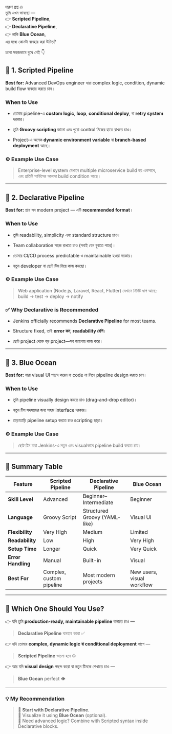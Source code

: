 দারুণ প্রশ্ন 🔥  
তুমি এখন ভাবছো —  
👉 **Scripted Pipeline**,  
👉 **Declarative Pipeline**,  
👉 নাকি **Blue Ocean**,  
এর মধ্যে কোনটা ব্যবহার করা উচিত?

চলো সহজভাবে বুঝে নেই 👇

## 🧩 **1. Scripted Pipeline**

**Best for:** Advanced DevOps engineer যারা complex logic, condition, dynamic build flow ব্যবহার করতে চান।

### **When to Use**

- তোমার pipeline-এ **custom logic**, **loop**, **conditional deploy**, বা **retry system** দরকার।
    
- তুমি **Groovy scripting** জানো এবং পুরো control নিজের হাতে রাখতে চাও।
    
- Project-এ অনেক **dynamic environment variable** বা **branch-based deployment** আছে।
    

### ⚙️ **Example Use Case**

> Enterprise-level system যেখানে multiple microservice build হয় একসাথে,  
> এবং প্রতিটি সার্ভিসের আলাদা build condition আছে।

---

## 🧱 **2. Declarative Pipeline**

**Best for:** প্রায় সব modern project — এটি **recommended format**।

### **When to Use**

- তুমি readability, simplicity এবং standard structure চাও।
    
- Team collaboration সহজ রাখতে চাও (সবাই যেন বুঝতে পারে)।
    
- তোমার CI/CD process predictable ও maintainable হওয়া দরকার।
    
- নতুন developer বা ছোট টিম নিয়ে কাজ করছো।
    

### ⚙️ **Example Use Case**

> Web application (Node.js, Laravel, React, Flutter) যেখানে নির্দিষ্ট ধাপ আছে:  
> build → test → deploy → notify

### ✅ **Why Declarative is Recommended**

- Jenkins officially recommends **Declarative Pipeline** for most teams.
    
- Structure fixed, তাই **error কম**, **readability বেশি**।
    
- ছোট project থেকে বড় project—সব জায়গায় কাজ করে।
    

---

## 🎨 **3. Blue Ocean**

**Best for:** যারা visual UI পছন্দ করেন বা code না লিখে pipeline design করতে চান।

### **When to Use**

- তুমি pipeline visually design করতে চাও (drag-and-drop editor)।
    
- নতুন টিম সদস্যদের জন্য সহজ interface দরকার।
    
- তাড়াতাড়ি pipeline setup করতে চাও scripting ছাড়া।
    

### ⚙️ **Example Use Case**

> ছোট টিম যারা Jenkins-এ নতুন এবং visualভাবে pipeline build করতে চায়।

---

## 🧠 **Summary Table**

|Feature|Scripted Pipeline|Declarative Pipeline|Blue Ocean|
|---|---|---|---|
|**Skill Level**|Advanced|Beginner–Intermediate|Beginner|
|**Language**|Groovy Script|Structured Groovy (YAML-like)|Visual UI|
|**Flexibility**|Very High|Medium|Limited|
|**Readability**|Low|High|Very High|
|**Setup Time**|Longer|Quick|Very Quick|
|**Error Handling**|Manual|Built-in|Visual|
|**Best For**|Complex, custom pipeline|Most modern projects|New users, visual workflow|

---

## 🚀 **Which One Should You Use?**

👉 যদি তুমি **production-ready, maintainable pipeline** বানাতে চাও —

> **Declarative Pipeline** ব্যবহার করো ✅

👉 যদি তোমার **complex, dynamic logic বা conditional deployment** লাগে —

> **Scripted Pipeline** ভালো হবে ⚙️

👉 আর যদি **visual design** পছন্দ করো বা নতুন টিমকে শেখাতে চাও —

> **Blue Ocean** perfect 👁️

---

### 💡 **My Recommendation**

> 🔸 **Start with Declarative Pipeline.**  
> 🔸 Visualize it using **Blue Ocean** (optional).  
> 🔸 Need advanced logic? Combine with Scripted syntax inside Declarative blocks.
